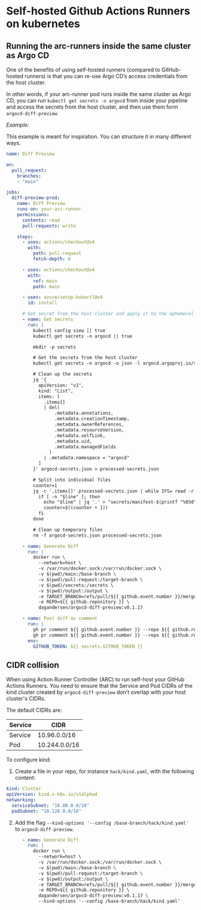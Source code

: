 # Self-hosted Github Actions Runners on kubernetes

## Running the arc-runners inside the same cluster as Argo CD

One of the benefits of using self-hosted runners (compared to GitHub-hosted runners) is that you can re-use Argo CD’s access credentials from the host cluster.

In other words, if your arc-runner pod runs inside the same cluster as Argo CD, you can run `kubectl get secrets -n argocd` from inside your pipeline and access the secrets from the host cluster, and then use them form `argocd-diff-preview`.

*Example:*

This example is meant for inspiration. You can structure it in many different ways.

```yaml title=".github/workflows/generate-diff.yml" linenums="1" hl_lines="11 30-68 77"
name: Diff Preview

on:
  pull_request:
    branches:
    - "main"

jobs:
  diff-preview-prod:
    name: Diff Preview
    runs-on: your-arc-runner
    permissions:
      contents: read
      pull-requests: write

    steps:
      - uses: actions/checkout@v4
        with:
          path: pull-request
          fetch-depth: 0

      - uses: actions/checkout@v4
        with:
          ref: main
          path: main

      - uses: azure/setup-kubectl@v4
        id: install

      # Get secret from the host cluster and apply it to the ephemeral local cluster (for the diff preview) ⬇️⬇️⬇️⬇️⬇️⬇️⬇️⬇️⬇️
      - name: Get secrets
        run: |
          kubectl config view || true
          kubectl get secrets -n argocd || true

          mkdir -p secrets

          # Get the secrets from the host cluster
          kubectl get secrets -n argocd -o json -l argocd.argoproj.io/secret-type > argocd-secrets.json

          # Clean up the secrets
          jq '{
            apiVersion: "v1",
            kind: "List",
            items: [
              .items[] 
              | del(
                  .metadata.annotations,
                  .metadata.creationTimestamp,
                  .metadata.ownerReferences,
                  .metadata.resourceVersion,
                  .metadata.selfLink,
                  .metadata.uid,
                  .metadata.managedFields
                ) 
              | .metadata.namespace = "argocd"
            ]
          }' argocd-secrets.json > processed-secrets.json

          # Split into individual files
          counter=1
          jq -c '.items[]' processed-secrets.json | while IFS= read -r line; do
            if [ -n "$line" ]; then
              echo "$line" | jq '.' > "secrets/manifest-$(printf "%03d" $counter).json"
              counter=$((counter + 1))
            fi
          done

          # Clean up temporary files
          rm -f argocd-secrets.json processed-secrets.json

      - name: Generate Diff
        run: |
          docker run \
            --network=host \
            -v /var/run/docker.sock:/var/run/docker.sock \
            -v $(pwd)/main:/base-branch \
            -v $(pwd)/pull-request:/target-branch \
            -v $(pwd)/secrets:/secrets \
            -v $(pwd)/output:/output \
            -e TARGET_BRANCH=refs/pull/${{ github.event.number }}/merge \
            -e REPO=${{ github.repository }} \
            dagandersen/argocd-diff-preview:v0.1.17

      - name: Post diff as comment
        run: |
          gh pr comment ${{ github.event.number }} --repo ${{ github.repository }} --body-file output/diff.md --edit-last || \
          gh pr comment ${{ github.event.number }} --repo ${{ github.repository }} --body-file output/diff.md
        env:
          GITHUB_TOKEN: ${{ secrets.GITHUB_TOKEN }}
```

## CIDR collision

When using Action Runner Controller (ARC) to run self-host your GitHub Actions Runners. You need to ensure that the Service and Pod CIDRs of the kind cluster created by `argocd-diff-preview` don't overlap with your host cluster's CIDRs.

The default CIDRs are:

| Service | CIDR          |
| ------- | ------------- |
| Service | 10.96.0.0/16  |
| Pod     | 10.244.0.0/16 |

To configure kind:

1. Create a file in your repo, for instance `hack/kind.yaml`, with the following content:
```yaml
kind: Cluster
apiVersion: kind.x-k8s.io/v1alpha4
networking:
  serviceSubnet: "10.80.0.0/16"
  podSubnet: "10.128.0.0/16"
```
2. Add the flag `--kind-options '--config /base-branch/hack/kind.yaml'` to `argocd-diff-preview`.
```yaml
      - name: Generate Diff
        run: |
          docker run \
            --network=host \
            -v /var/run/docker.sock:/var/run/docker.sock \
            -v $(pwd)/main:/base-branch \
            -v $(pwd)/pull-request:/target-branch \
            -v $(pwd)/output:/output \
            -e TARGET_BRANCH=refs/pull/${{ github.event.number }}/merge \
            -e REPO=${{ github.repository }} \
            dagandersen/argocd-diff-preview:v0.1.17 \
            --kind-options '--config /base-branch/hack/kind.yaml'
```
